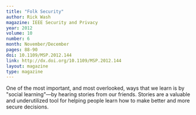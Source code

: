 ```yaml
---
title: "Folk Security"
author: Rick Wash
magazine: IEEE Security and Privacy
year: 2012
volume: 10
number: 6
month: November/December
pages: 88-90
doi: 10.1109/MSP.2012.144
link: http://dx.doi.org/10.1109/MSP.2012.144
layout: magazine
type: magazine
---
```


One of the most important, and most overlooked, ways that we learn is by "social learning"—by hearing stories from our
friends. Stories are a valuable and underutilized tool for helping people learn how to make better and more secure
decisions.
